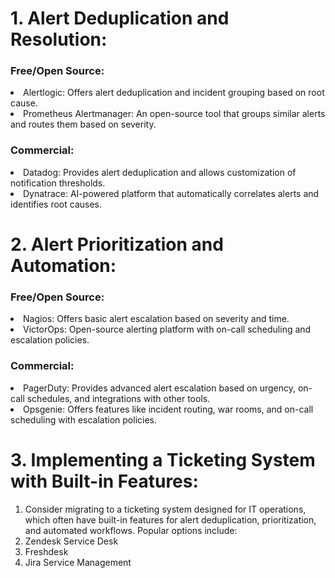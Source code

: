 <h1>1. Alert Deduplication and Resolution:</h1>

 

 

<h3>Free/Open Source:</h3> 

 

<li>Alertlogic: Offers alert deduplication and incident grouping based on root cause.

 

<li>Prometheus Alertmanager: An open-source tool that groups similar alerts and routes them based on severity.

 

 

 

<h3>Commercial:</h3> 

 

<li>Datadog: Provides alert deduplication and allows customization of notification thresholds.

 

<li>Dynatrace: AI-powered platform that automatically correlates alerts and identifies root causes.

 

 

 

 

<h1>2. Alert Prioritization and Automation:</h1>

 

 

<h3>Free/Open Source:</h3>

 

<li>Nagios: Offers basic alert escalation based on severity and time.

 

<li>VictorOps: Open-source alerting platform with on-call scheduling and escalation policies.

 

 

 

<h3>Commercial:</h3> 

 

<li>PagerDuty: Provides advanced alert escalation based on urgency, on-call schedules, and integrations with other tools.

 

<li>Opsgenie: Offers features like incident routing, war rooms, and on-call scheduling with escalation policies.

 

 

 

 

<h1>3. Implementing a Ticketing System with Built-in Features:</h1>

 

 <ol>



<li>Consider migrating to a ticketing system designed for IT operations, which often have built-in features for alert deduplication, prioritization, and automated workflows. Popular options include: 

 

<li>Zendesk Service Desk

 

<li>Freshdesk

 

<li>Jira Service Management

 

 </ol>
 

 
